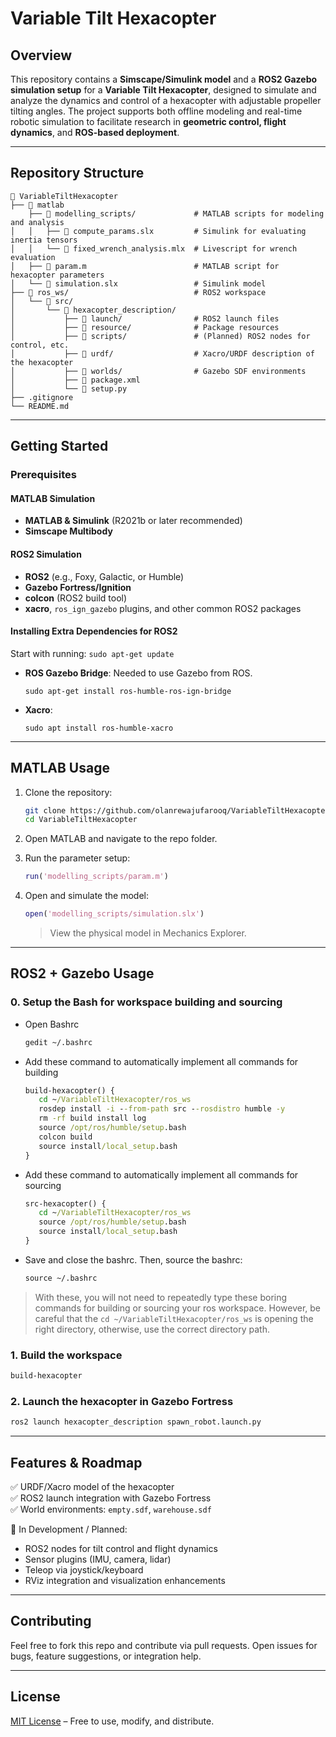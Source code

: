 # Variable Tilt Hexacopter

## Overview

This repository contains a **Simscape/Simulink model** and a **ROS2 Gazebo simulation setup** for a **Variable Tilt Hexacopter**, designed to simulate and analyze the dynamics and control of a hexacopter with adjustable propeller tilting angles. The project supports both offline modeling and real-time robotic simulation to facilitate research in **geometric control, flight dynamics**, and **ROS-based deployment**.

---

## Repository Structure

```plaintext
📂 VariableTiltHexacopter
├── 📁 matlab
    ├── 📁 modelling_scripts/             # MATLAB scripts for modeling and analysis
│   │   ├── 📄 compute_params.slx         # Simulink for evaluating inertia tensors
│   │   └── 📄 fixed_wrench_analysis.mlx  # Livescript for wrench evaluation
│   ├── 📄 param.m                        # MATLAB script for hexacopter parameters
│   └── 📄 simulation.slx                 # Simulink model
├── 📁 ros_ws/                            # ROS2 workspace
│   └── 📁 src/
│       └── 📁 hexacopter_description/
│           ├── 📁 launch/                # ROS2 launch files
│           ├── 📁 resource/              # Package resources
│           ├── 📁 scripts/               # (Planned) ROS2 nodes for control, etc.
│           ├── 📁 urdf/                  # Xacro/URDF description of the hexacopter
│           ├── 📁 worlds/                # Gazebo SDF environments
│           ├── 📄 package.xml
│           └── 📄 setup.py
├── .gitignore
└── README.md
```

---

## Getting Started

### Prerequisites

#### MATLAB Simulation
- **MATLAB & Simulink** (R2021b or later recommended)
- **Simscape Multibody**

#### ROS2 Simulation
- **ROS2** (e.g., Foxy, Galactic, or Humble)
- **Gazebo Fortress/Ignition**
- **colcon** (ROS2 build tool)
- **xacro**, `ros_ign_gazebo` plugins, and other common ROS2 packages

#### Installing Extra Dependencies for ROS2

Start with running: ` sudo apt-get update `

- **ROS Gazebo Bridge**: Needed to use Gazebo from ROS.  
   ```
   sudo apt-get install ros-humble-ros-ign-bridge
   ```
- **Xacro**:    
   ```
   sudo apt install ros-humble-xacro
   ```


---

## MATLAB Usage

1. Clone the repository:
   ```bash
   git clone https://github.com/olanrewajufarooq/VariableTiltHexacopter.git
   cd VariableTiltHexacopter
   ```

2. Open MATLAB and navigate to the repo folder.

3. Run the parameter setup:
   ```matlab
   run('modelling_scripts/param.m')
   ```

4. Open and simulate the model:
   ```matlab
   open('modelling_scripts/simulation.slx')
   ```

   > View the physical model in Mechanics Explorer.

---

## ROS2 + Gazebo Usage

### 0. Setup the Bash for workspace building and sourcing
- Open Bashrc
   ```cmd
   gedit ~/.bashrc
   ```
- Add these command to automatically implement all commands for building
   ```cmd
   build-hexacopter() {
      cd ~/VariableTiltHexacopter/ros_ws
      rosdep install -i --from-path src --rosdistro humble -y
      rm -rf build install log
      source /opt/ros/humble/setup.bash
      colcon build
      source install/local_setup.bash
   }
   ```

- Add these command to automatically implement all commands for sourcing
   ```cmd
   src-hexacopter() {
      cd ~/VariableTiltHexacopter/ros_ws
      source /opt/ros/humble/setup.bash
      source install/local_setup.bash
   }
   ```
- Save and close the bashrc. Then, source the bashrc:
   ```cmd
   source ~/.bashrc
   ```

 > With these, you will not need to repeatedly type these boring commands for building or sourcing your ros workspace. However, be careful that the `cd ~/VariableTiltHexacopter/ros_ws` is opening the right directory, otherwise, use the correct directory path.

### 1. Build the workspace
```bash
build-hexacopter
```

### 2. Launch the hexacopter in Gazebo Fortress
```bash
ros2 launch hexacopter_description spawn_robot.launch.py
```

---

## Features & Roadmap

✅ URDF/Xacro model of the hexacopter  
✅ ROS2 launch integration with Gazebo Fortress  
✅ World environments: `empty.sdf`, `warehouse.sdf`  

🚧 In Development / Planned:
- ROS2 nodes for tilt control and flight dynamics
- Sensor plugins (IMU, camera, lidar)
- Teleop via joystick/keyboard
- RViz integration and visualization enhancements

---

## Contributing

Feel free to fork this repo and contribute via pull requests. Open issues for bugs, feature suggestions, or integration help.

---

## License

[MIT License](LICENSE) – Free to use, modify, and distribute.


